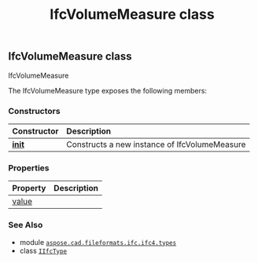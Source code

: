 ﻿---
title: IfcVolumeMeasure class
second_title: Aspose.CAD for Python via .NET API References
description: 
type: docs
weight: 1870
url: /python-net/aspose.cad.fileformats.ifc.ifc4.types/ifcvolumemeasure/
is_root: false
---

## IfcVolumeMeasure class

IfcVolumeMeasure



The IfcVolumeMeasure type exposes the following members:

### Constructors
| Constructor | Description |
| :- | :- |
| [__init__](/cad/python-net/aspose.cad.fileformats.ifc.ifc4.types/ifcvolumemeasure/__init__/#) | Constructs a new instance of IfcVolumeMeasure |


### Properties
| Property | Description |
| :- | :- |
| [value](/cad/python-net/aspose.cad.fileformats.ifc.ifc4.types/ifcvolumemeasure/value) |  |



### See Also
* module [`aspose.cad.fileformats.ifc.ifc4.types`](..)
* class [`IIfcType`](/cad/python-net/aspose.cad.fileformats.ifc/iifctype)
